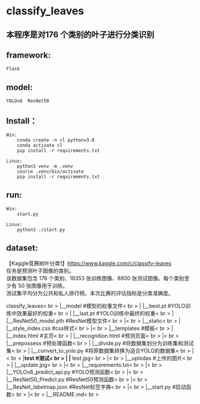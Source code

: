 # classify_leaves  
## 本程序是对176 个类别的叶子进行分类识别  

## framework:  
    Flask  
  
## model:  
    YOLOv8  ResNet50  
  
## Install：
    
    Win:
        conda create -n cl python=3.8
        conda activate cl
        pip install -r requirements.txt

    Linux:
        python3 venv -m .venv
        source .venv/bin/activate
        pip install -r requirements.txt

## run:
    
    Win:
        start.py
    
    Linux:
        python3 ./start.py

## dataset:
【Kaggle竞赛树叶分类1】https://www.kaggle.com/c/classify-leaves  
任务是预测叶子图像的类别。  
该数据集包含 176 个类别、18353 张训练图像、8800 张测试图像。每个类别至少有 50 张图像用于训练。  
测试集平均分为公共和私人排行榜。本次比赛的评估指标是分类准确度。

  

classify_leaves< br >
    |__model    #模型的权重文件< br > 
    |    |__best.pt #YOLO训练中效果最好的权重< br >
    |    |__last.pt #YOLO训练中最终的权重< br >
    |    |__ResNet50_model.pth  #ResNet模型文件< br >
    |< br >
    |__static< br >
    |     |__style_index.css    #css样式< br >
    |< br >
    |__templates    #模板< br >
    |       |__index.html   #主页< br >
    |       |__recognition.html #预测页面< br >
    |< br >
    |__prepossess   #预处理函数< br >
    |    |__divide.py  #将数据集划分为训练集和测试集< br >
    |    |__convert_to_yolo.py  #将原数据集转换为适合YOLO的数据集< br >
    |< br >
    |__test  #测试< br >
    |     |__ test.jpg< br >
    |< br >
    |__uplodas  #上传的图片< br > 
    |     |__update.jpg< br >
    |< br >
    |__requirements.txt< br >
    |< br >
    |__YOLOv8_predict_api.py    #YOLO预测函数< br >
    |< br >
    |__ResNet50_Predict.py  #ResNet50预测函数< br >
    |< br >
    |__ResNet_labelmap.json #ResNet标签字典< br >
    |< br >
    |__start.py #启动函数< br >
    |< br >
    |__README.md< br >
    
